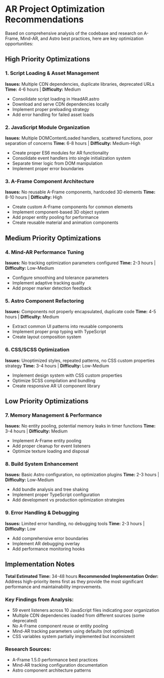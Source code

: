 # AR Project Optimization Recommendations

Based on comprehensive analysis of the codebase and research on A-Frame, Mind-AR, and Astro best practices, here are key optimization opportunities:

## High Priority Optimizations

### 1. **Script Loading & Asset Management** 
**Issues:** Multiple CDN dependencies, duplicate libraries, deprecated URLs
**Time:** 4-6 hours | **Difficulty:** Medium
- Consolidate script loading in HeadAR.astro
- Download and serve CDN dependencies locally
- Implement proper preloading strategy
- Add error handling for failed asset loads

### 2. **JavaScript Module Organization**
**Issues:** Multiple DOMContentLoaded handlers, scattered functions, poor separation of concerns
**Time:** 6-8 hours | **Difficulty:** Medium-High  
- Create proper ES6 modules for AR functionality
- Consolidate event handlers into single initialization system
- Separate timer logic from DOM manipulation
- Implement proper error boundaries

### 3. **A-Frame Component Architecture**
**Issues:** No reusable A-Frame components, hardcoded 3D elements
**Time:** 8-10 hours | **Difficulty:** High
- Create custom A-Frame components for common elements
- Implement component-based 3D object system
- Add proper entity pooling for performance
- Create reusable material and animation components

## Medium Priority Optimizations

### 4. **Mind-AR Performance Tuning**
**Issues:** No tracking optimization parameters configured
**Time:** 2-3 hours | **Difficulty:** Low-Medium
- Configure smoothing and tolerance parameters
- Implement adaptive tracking quality
- Add proper marker detection feedback

### 5. **Astro Component Refactoring**
**Issues:** Components not properly encapsulated, duplicate code
**Time:** 4-5 hours | **Difficulty:** Medium
- Extract common UI patterns into reusable components
- Implement proper prop typing with TypeScript
- Create layout composition system

### 6. **CSS/SCSS Optimization**
**Issues:** Unoptimized styles, repeated patterns, no CSS custom properties strategy
**Time:** 3-4 hours | **Difficulty:** Low-Medium
- Implement design system with CSS custom properties
- Optimize SCSS compilation and bundling
- Create responsive AR UI component library

## Low Priority Optimizations

### 7. **Memory Management & Performance**
**Issues:** No entity pooling, potential memory leaks in timer functions
**Time:** 3-4 hours | **Difficulty:** Medium
- Implement A-Frame entity pooling
- Add proper cleanup for event listeners
- Optimize texture loading and disposal

### 8. **Build System Enhancement**
**Issues:** Basic Astro configuration, no optimization plugins
**Time:** 2-3 hours | **Difficulty:** Low-Medium  
- Add bundle analysis and tree shaking
- Implement proper TypeScript configuration
- Add development vs production optimization strategies

### 9. **Error Handling & Debugging**
**Issues:** Limited error handling, no debugging tools
**Time:** 2-3 hours | **Difficulty:** Low
- Add comprehensive error boundaries
- Implement AR debugging overlay
- Add performance monitoring hooks

## Implementation Notes

**Total Estimated Time:** 34-48 hours
**Recommended Implementation Order:** Address high-priority items first as they provide the most significant performance and maintainability improvements.

### Key Findings from Analysis:
- 59 event listeners across 10 JavaScript files indicating poor organization
- Multiple CDN dependencies loaded from different sources (some deprecated)
- No A-Frame component reuse or entity pooling
- Mind-AR tracking parameters using defaults (not optimized)
- CSS variables system partially implemented but inconsistent

### Research Sources:
- A-Frame 1.5.0 performance best practices
- Mind-AR tracking configuration documentation
- Astro component architecture patterns